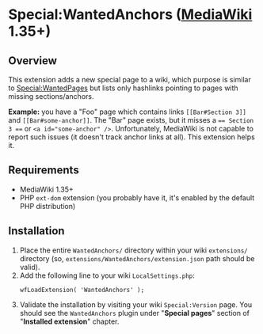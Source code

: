 # Special:WantedAnchors ([MediaWiki](https://www.mediawiki.org/) 1.35+)

## Overview

This extension adds a new special page to a wiki, which purpose is similar
to [Special:WantedPages](https://www.mediawiki.org/wiki/Manual:WantedPages)
but lists only hashlinks pointing to pages with missing sections/anchors.

**Example:** you have a "Foo" page which contains links `[[Bar#Section 3]]` and
`[[Bar#some-anchor]]`. The "Bar" page exists, but it misses a
`== Section 3 ==` or `<a id="some-anchor" />`. Unfortunately, MediaWiki is not
capable to report such issues (it doesn't track anchor links at all).
This extension helps it.

## Requirements

* MediaWiki 1.35+
* PHP `ext-dom` extension (you probably have it, it's enabled by the default
  PHP distribution)

## Installation

1. Place the entire `WantedAnchors/` directory within your wiki `extensions/`
   directory (so, `extensions/WantedAnchors/extension.json` path should be
   valid).
2. Add the following line to your wiki `LocalSettings.php`:
   ```
   wfLoadExtension( 'WantedAnchors' );
   ```
3. Validate the installation by visiting your wiki `Special:Version` page.
   You should see the `WantedAnchors` plugin under "**Special pages**"
   section of "**Installed extension**" chapter.
